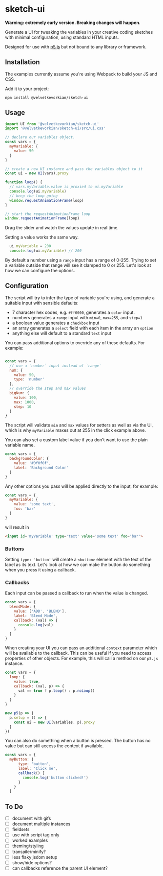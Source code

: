 # sketch-ui

__Warning: extremely early version. Breaking changes will happen.__

Generate a UI for tweaking the variables in your creative coding sketches with minimal configuration, using standard HTML inputs.

Designed for use with [p5.js](https://p5js.org/) but not bound to any library or framework.

## Installation
The examples currently assume you're using Webpack to build your JS and CSS.

Add it to your project:
```shell
npm install @velvetkevorkian/sketch-ui
```

## Usage

```javascript
import UI from '@velvetkevorkian/sketch-ui'
import '@velvetkevorkian/sketch-ui/src/ui.css'

// declare our variables object.
const vars = {
  myVariable: {
    value: 50
  }
}

// create a new UI instance and pass the variables object to it
const ui = new UI(vars).proxy

function loop() {
  // vars.myVariable.value is proxied to ui.myVariable
  console.log(ui.myVariable)
  // keep the loop going
  window.requestAnimationFrame(loop)
}

// start the requestAnimationFrame loop
window.requestAnimationFrame(loop)
```

Drag the slider and watch the values update in real time.

Setting a value works the same way.
```javascript
  ui.myVariable = 200
  console.log(ui.myVariable) // 200
```

By default a number using a `range` input has a range of 0-255. Trying to set a variable outside that range will see it clamped to 0 or 255. Let's look at how we can configure the options.

## Configuration
The script will try to infer the type of variable you're using, and generate a suitable input with sensible defaults:
- 7 character hex codes, e.g. `#ff0000`, generates a `color` input.
- numbers generates a `range` input with `min=0`, `max=255`, and `step=1`
- a boolean value generates a `checkbox` input
- an array generates a `select` field with each item in the array an `option`
- anything else will default to a standard `text` input

You can pass additional options to override any of these defaults. For example:
```javascript

const vars = {
  // use a `number` input instead of `range`
  num: {
    value: 50,
    type: 'number'
  },
  // override the step and max values
  bigNum: {
    value: 100,
    max: 1000,
    step: 10
  }
}
```
The script will validate `min` and `max` values for setters as well as via the UI, which is why `myVariable` maxes out at 255 in the click example above.

You can also set a custom label value if you don't want to use the plain variable name.
```javascript
const vars = {
  backgroundColor: {
    value: '#0f0f0f',
    label: 'Background Color'
  }
}
```

Any other options you pass will be applied directly to the input, for example:
```javascript
const vars = {
  myVariable: {
    value: 'some text',
    foo: 'bar'
  }
}
```
will result in
```html
<input id='myVariable' type='text' value='some text' foo='bar'>
```

### Buttons

Setting `type: 'button'` will create a `<button>` element with the text of the label as its text. Let's look at how we can make the button do something when you press it using a callback.

### Callbacks

Each input can be passed a callback to run when the value is changed.
```javascript
const vars = {
  blendMode: {
    value: ['ADD', 'BLEND'],
    label: 'Blend Mode',
    callback: (val) => {
      console.log(val)
    }
  }
}
```

When creating your UI you can pass an additional `context` parameter which will be available to the callback. This can be useful if you need to access properties of other objects. For example, this will call a method on our `p5.js` instance.
```javascript
const vars = {
  loop: {
    value: true,
    callback: (val, p) => {
      val == true ? p.loop() : p.noLoop()
    }
  }
}

new p5(p => {
  p.setup = () => {
    const ui = new UI(variables, p).proxy
  }
})
```

You can also do something when a button is pressed. The button has no value but can still access the context if available.
```javascript
const vars = {
  myButton: {
      type: 'button',
      label: 'Click me',
      callback() {
        console.log('button clicked!')
      }
    }
  }
```

## To Do
- [ ] document with gifs
- [ ] document multiple instances
- [ ] fieldsets
- [ ] use with script tag only
- [ ] worked examples
- [ ] theming/styling
- [ ] transpile/minify?
- [ ] less flaky jsdom setup
- [ ] show/hide options?
- [ ] can callbacks reference the parent UI element?
